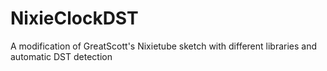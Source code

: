 # NixieClockDST
 A modification of GreatScott's Nixietube sketch with different libraries and automatic DST detection 
